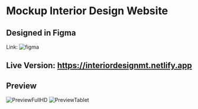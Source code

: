 # Mockup Interior Design Website

## Designed in Figma

Link: ![figma](https://www.figma.com/file/MUKuixOB40eXBiS9cAt4Vo/S2Design-Mockup)

## Live Version: https://interiordesignmt.netlify.app

## Preview

![PreviewFullHD](https://i.ibb.co/zrjDwTN/FullHD.png)
![PreviewTablet](https://i.ibb.co/F33rDmq/Tablet-View.png)
